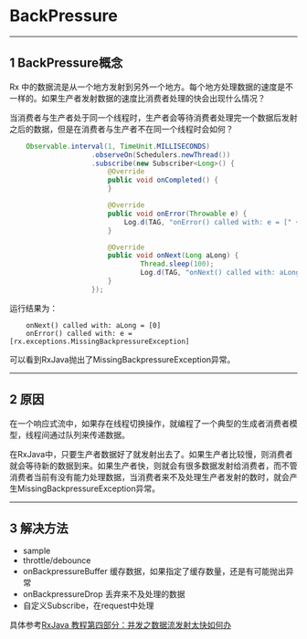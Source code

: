 # BackPressure

---
## 1 BackPressure概念

Rx 中的数据流是从一个地方发射到另外一个地方。每个地方处理数据的速度是不一样的。如果生产者发射数据的速度比消费者处理的快会出现什么情况？

当消费者与生产者处于同一个线程时，生产者会等待消费者处理完一个数据后发射之后的数据，但是在消费者与生产者不在同一个线程时会如何？

```java
    Observable.interval(1, TimeUnit.MILLISECONDS)
                    .observeOn(Schedulers.newThread())
                    .subscribe(new Subscriber<Long>() {
                        @Override
                        public void onCompleted() {
                        }

                        @Override
                        public void onError(Throwable e) {
                            Log.d(TAG, "onError() called with: e = [" + e + "]");
                        }

                        @Override
                        public void onNext(Long aLong) {
                                Thread.sleep(100);
                                Log.d(TAG, "onNext() called with: aLong = [" + aLong + "]");
                        }
                    });
```

运行结果为：

```log
    onNext() called with: aLong = [0]
    onError() called with: e = [rx.exceptions.MissingBackpressureException]
```

可以看到RxJava抛出了MissingBackpressureException异常。

---
## 2 原因

在一个响应式流中，如果存在线程切换操作，就编程了一个典型的生成者消费者模型，线程间通过队列来传递数据。

在RxJava中，只要生产者数据好了就发射出去了。如果生产者比较慢，则消费者就会等待新的数据到来。如果生产者快，则就会有很多数据发射给消费者，而不管消费者当前有没有能力处理数据，当消费者来不及处理生产者发射的数时，就会产生MissingBackpressureException异常。

---
## 3 解决方法

- sample
- throttle/debounce
- onBackpressureBuffer 缓存数据，如果指定了缓存数量，还是有可能抛出异常
- onBackpressureDrop 丢弃来不及处理的数据
- 自定义Subscribe，在request中处理

具体参考[RxJava 教程第四部分：并发之数据流发射太快如何办](http://blog.chengyunfeng.com/?p=981#ixzz4FFYULgFu)